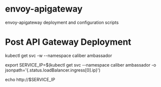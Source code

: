# envoy-apigateway
envoy-apigateway deployment and configuration scripts

# Post API Gateway Deployment

kubectl get svc -w  --namespace caliber ambassador

export SERVICE_IP=$(kubectl get svc --namespace caliber ambassador -o jsonpath='{.status.loadBalancer.ingress[0].ip}')

echo http://$SERVICE_IP
